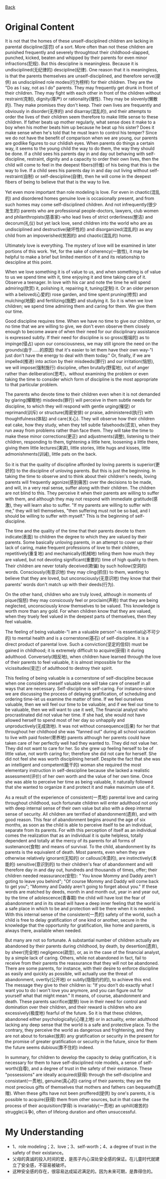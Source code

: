 [Back](README.md)
# Original Content
It is not that the homes of these unself-disciplined children are lacking in parental discipline(惩罚) of a sort. More often than not these children are punished frequently and severely throughtout their childhood-slapped, punched, kicked, beaten and whipped by their parents for even minor infractions(犯规). But this descipline is meaningless. Because it is undisciplined(无纪律的) descipline(纪律).
One reason that it is meaningless, is that the parents themselves are unself-disciplined, and therefore serve(提供) as undisciplined role modes(行为榜样) for their children. They are the "Do as I say, not as I do" parents. They may frequently get drunk in front of their children. They may fight with each other in front of the children without restraint(克制), dignity(尊严) or rationality(理性). They may be slovenly(懒散的). They make promises they don't keep. Their own lives are frequently and obviously in disorder(无序的) and disarray(混乱的), and their attempts to order the lives of their children seem therefore to make little sense to these children. If father beats up mother regularly, what sense does it make to a boy when his mother beats him up because he beat up his sister? Does it make sense when he's told that he must learn to control his temper? Since we do not have the benefit of comparison when we are young, our parents are godlike figures to our childish eyes. When parents do things a certain way, it seems to the young child the way to do them, the way they should be done. If a child sees his parents day in and day out behaving with self-discipline, restraint, dignity and a capacity to order their own lives, then the child will come to feel in the deepest fibers(纤维) of his being that this is the way to live. If a child sees his parents day in and day out living without self-restraint(自制) or self-descipline(自律), then he will come in the deepest fibers of being to believe that that is the way to live.

Yet even more important than role modeling is love. For even in chaotic(混乱的) and disordered homes genuine love is occasionally present, and from such homes may come self-disciplined children. And not infrequently(很少发生的) parents who are professional people-doctors, lawyers, club women and philanthropists(慈善家)-who lead lives of strict orderliness(整洁) and decorum(礼仪) but yet lack love, send children into the world who are as undisciplined and destructive(破坏性的) and disorganized(混乱的) as any child from an impoverished(贫困的) and chaotic(混乱的) home.

Ultimately love is everything. The mystery of love will be examined in later portions of this work. Yet, for the sake of coherency(一致性), it may be helpful to make a brief but limited mention of it and its relationship to descipline at this point.

When we love something it is of value to us, and when something is of value to us we spend time with it, time enjoying it and time taking care of it. Observe a teenager. In love with his car and note the time he will spend admiring(欣赏) it, polishing it, repairing it, tuning(定制) it. Or an older person with a beloved(心爱的) rose garden, and time spent pruning(修剪) and mulching(地膜) and fertilizing(施肥) and studying it. So it is when we love children; we spend time admiring them and caring for them. We give them our time.

Good discipline requires time. When we have no time to give our children, or no time that we are willing to give, we don't even observe them closely enough to become aware of when their need for our disciplinary assistance is expressed subtly. If their need for discipline is so gross(极端的) as to impinge(侵占) upon our consciousness, we may still ignore the need on the grounds(由于......的原因) that it's easier to let them have their own way-"I just don't have the energy to deal with them today." Or, finally, if we are impelled(推进) into action by their misdeeds(罪行) and our irritation(恼怒), we will impose(强制施行) discipline, often brutally(野蛮地), out of anger rather than deliberation(思考)，without examining the problem or even taking the time to consider which form of discipline is the most appropriate to that particular problem.

The parents who devote time to their children even when it is not demanded by glaring(耀眼地) misdeeds(罪行) will perceive in them subtle needs for discipline, to which they will respond with gentle urging(催促) or reprimand(训斥) or structure(周密安排) or praise, administered(执行) with thoughtfulness(体贴) and care(关心). They will observe how their children eat cake, how they study, when they tell subtle falsehoods(谎言), when they run away from problems rather than face them. They will take the time to make these minor corrections(更正) and adjustments(调整), listening to their children, responding to them, tightening a little here, loosening a little there, giving them little lectures(演讲), little stories, little hugs and kisses, little admonishments(训诫), little pats on the back.

So it is that the quality of discipline afforded by loving parents is superior(更好的) to the discipline of unloving parents. But this is just the beginning. In taking the time to observe and to think about their children's needs, loving parents will frequently agonize(感到痛苦) over the decisions to be made, and will, in a very real sense, suffer along with their children. The children are not blind to this. They perceive it when their parents are willing to suffer with them, and although they may not respond with immediate gratitude(感激), they will learn also to suffer. "If my parents are willing to suffer with me," they will tell themselves, "then suffering must not be so bad, and I should be willing to suffer with myself." This is the beginning of self-discipline.

The time and the quality of the time that their parents devote to them indicate(表面) to children the degree to which they are valued by their parents. Some basically unloving parents, in an attempt to cover up their lack of caring, make frequent professions of love to their children, repetitively(重复地) and mechanically(机械地) telling them how much they are valued, but not devoting significant(重要的) time of high quality to them. Their children are never totally deceived(欺骗) by such hollow(空洞的) words. Consciously(有意识地) they may cling(抓住) to them, wanting to believe that they are loved, but unconsciously(无意识地) they know that their parents' words don't match up with their deeds(行为).

On the other hand, children who are truly loved, although in moments of pique(恼怒) they may consicously feel or proclaim(声称) that they are being neglected, unconsciously know themselves to be valued. This knowledge is worth more than any gold. For when children know that they are valued, when they truely feel valued in the deepest parts of themselves, then they feel valuable.

The feeling of being valuable-"I am a valuable person"-is essential(必不可少的) to mental health and is a cornerstone(基石) of self-discipline. It is a direct product of parental love. Such a conviction(坚定的信仰) must be gained in childhood; it is extremely difficult to acquire(获得) it during adulthood. Conversely(相反地), when children have learned through the love of their parents to feel valuable, it is almost impossible for the vicissitudes(变迁) of adulthood to destroy their spirit.

This feeling of being valuable is a cornerstone of self-discipline because when one considers oneself valuable one will take care of oneself in all ways that are necessary. Self-discipline is self-caring. For instance-since we are discussing the process of delaying gratification, of scheduling and ordering time-let us examine the matter of time. If we feel ourselves valuable, then we will feel our time to be valuable, and if we feel our time to be valuable, then we will want to use it well, The financial analyst who procrastinated did not value her time. If she had, she would not have allowed herself to spend most of her day so unhappily and unproductively(无成效地). It was not without consequence(后果) for her that throughout her childhood she was "fanned out" during all school vacation to live with paid foster(寄养地) parents although her parents could have taken care of her perfectly well had they wanted to. They did not value her. They did not want to care for her. So she grew up feeling herself to be of little value, not worth caring for; therefore she did not care for herself. She did not feel she was worth disciplining herself. Despite the fact that she was an intelligent and competent(能干的) woman she required the most elementary instruction in self-descipline because she lacked a realistic assessment(评价) of her own worth and the value of her own time. Once she was able to perceive her time as being valuable, it naturally followed that she wanted to organize it and protect it and make maximum use of it.

As a result of the experience of consistent(一贯地) parental love and caring throughout childhood, such fortunate children will enter adulthood not only with deep internal sense of their own value but also with a deep internal sense of security. All children are terrified of abandonment(遗弃), and with good reason. This fear of abandonment begins around the age of six months, as soon as the child is able to perceive itself to be an individual, separate from its parents. For with this perception of itself as an individual comes the realization that as an individual it is quite helpless, totally dependent and totally at the mercy of its parents for all forms of sustenance(食物) and means of survival. To the child, abandonment by its parents is the equivalent of death. Most parents, even when they are otherwise relatively ignorant(无知的) or callous(冷漠的), are instinctively(本能的) sensitive(意识到的) to their children's fear of abandonment and will therefore day in and day out, hundreds and thousands of times, offer; their children needed reassurance(安慰): “ You know Mommy and Daddy aren't goting to leave you behind"; "Of course Mommy and Daddy will come back to get you"; "Mommy and Daddy aren't going to forget about you." If these words are matched by deeds, month in and month out, year in and year out, by the time of adolescence(青春期) the child will have lost the fear of abandonment and in its stead will have a deep inner feeling that the world is a safe place in which to be and protection will be there when it is needed. With this internal sense of the consistent(一贯的) safety of the world, such a child is free to delay gratification of one kind or another, secure in the knowledge that the opportunity for gratification, like home and parents, is always there, available when needed.

But many are not so fortunate. A substantial number of children actually are abandoned by their parents during childhood, by death, by desertion(遗弃), by sheer(完全地) negligence(疏忽), or, as in the case of the financial analyst, by a simple lack of caring. Others, while not abandoned in fact, fail to receive from their parents the reassurance that they will not be abandoned. There are some parents, for instance, with their desire to enforce discipline as easily and quickly as possible, will actually use the threat of abandonment, overtly(公开地) or subtly(隐隐约约的), to achieve this end. The message they give to their children is: "If you don't do exactly what I want you to do I won't love you anymore, and you can figure out for yourself what that might mean." It means, of course, abandonment and death. These parents sacrifice(献祭) love in their need for control and domination over their children, and their reward is children who are excessively(极度地) fearful of the future. So it is that these children, abandoned either psychologically(心理上地) or in actuality, enter adulthood lacking any deep sense that the world is a safe and protective place. To the contrary, they perceive the world as dangerous and frightening, and they are not about to forsake(放弃) any gratification or security in the present for the promise of greater gratification or security in the future, since for them the future seems dubious(靠不住的) indeed.

In summary, for children to develop the capacity to delay gratification, it is necessary for them to have self-disciplined role models, a sense of self-worth(自尊), and a degree of trust in the safety of their existance. These "possessions" are ideally acquired(获得) through the self-discipline and consistant(一贯地), genuine(真心的) caring of their parents; they are the most precious gifts of themselves that mothers and fathers can bequeath(遗赠). When these gifts have not been proffered(提供) by one's parents, it is possible to acquire(获得) them from other sources, but in that case the process of their acquisition(学得) is invariably(一贯地) an uphill(艰苦的) struggle(斗争), often of lifelong duration and often unsuccessful.
# My Understanding
- 1、role modeling；2、love；3、self-worth；4、a degree of trust in the safety of their existance。
- 父母的真诚的投入时间的爱，是孩子内心深处安全感的保证。在儿童时代就建立了安全感，不容易被破坏。
- 这种安全感的存在，很容易达成延迟满足的。因为未来可期，是靠得住的。
